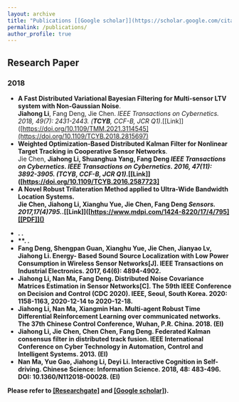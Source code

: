 ```yaml
---
layout: archive
title: "Publications [[Google scholar]](https://scholar.google.com/citations?user=iQQOZUoAAAAJ&hl=en), [[DBLP]](https://dblp.org/pid/125/2215.html), [[Semantic Scholar](https://www.semanticscholar.org/author/2142961304)"
permalink: /publications/
author_profile: true
---
```


## Research Paper
### 2018
* <b>A Fast Distributed Variational Bayesian Filtering for Multi-sensor LTV system with Non-Gaussian Noise</b>. <br> <b>Jiahong Li</b>, Fang Deng, Jie Chen. <i>IEEE Transactions on Cybernetics. 2018, 49(7): 2431-2443. (**TCYB**, CCF-B, JCR Q1)</i>.[[Link]]([https://doi.org/10.1109/TMM.2021.3114545](https://doi.org/10.1109/TCYB.2018.2815697) <br>
* <b>Weighted Optimization-Based Distributed Kalman Filter for Nonlinear Target Tracking in Cooperative Sensor Networks</b>. <br> Jie Chen, <b>Jiahong Li<b>, Shuanghua Yang, Fang Deng <i>IEEE Transactions on Cybernetics. IEEE Transactions on Cybernetics. 2016, 47(11): 3892-3905. (**TCYB**, CCF-B, JCR Q1)</i>.[[Link]]([https://doi.org/10.1109/TCYB.2016.2587723] <br>
* <b>A Novel Robust Trilateration Method applied to Ultra-Wide Bandwidth Location Systems</b>. <br> Jie Chen, <b>Jiahong Li</b>, Xianghu Yue, Jie Chen, Fang Deng <i>Sensors. 2017,17(4)795.</i>.[[Link]]([https://www.mdpi.com/1424-8220/17/4/795][[PDF]]() <br>
- . . 
- **. . 
- Fang Deng, Shengpan Guan, Xianghu Yue, Jie Chen, Jianyao Lv, **Jiahong Li**. Energy- Based Sound Source Localization with Low Power Consumption in Wireless Sensor Networks[J]. IEEE Transactions on Industrial Electronics. 2017, 64(6): 4894-4902.
- **Jiahong Li**, Nan Ma, Fang Deng. Distributed Noise Covariance Matrices Estimation in Sensor Networks[C]. The 59th IEEE Conference on Decision and Control (CDC 2020). IEEE, Seoul, South Korea. 2020: 1158-1163, 2020-12-14 to 2020-12-18.
- **Jiahong Li**, Nan Ma, Xiangmin Han. Multi-agent Robust Time Differential Reinforcement Learning over communicated networks. The 37th Chinese Control Conference, Wuhan, P.R. China. 2018. (EI)
- **Jiahong Li**, Jie Chen, Chen Chen, Fang Deng. Federated Kalman consensus filter in distributed track fusion. IEEE International Conference on Cyber Technology in Automation, Control and Intelligent Systems. 2013. (EI)
- Nan Ma, Yue Gao, **Jiahong Li**, Deyi Li. Interactive Cognition in Self-driving. Chinese Science: Information Science. 2018, 48: 483-496. DOI: 10.1360/N112018-00028. (EI)


Please refer to [[Researchgate]](https://www.researchgate.net/profile/Jiahong-Li-7) and [[Google scholar]](https://scholar.google.com/citations?user=iQQOZUoAAAAJ&hl=en)).
